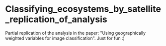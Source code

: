# Classifying_ecosystems_by_satellite_replication_of_analysis

Partial replication of the analysis in the paper:
"Using geographically weighted variables for image classification".
Just for fun :)
